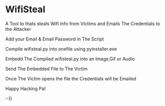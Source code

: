 # WifiSteal
A Tool to thats steals Wifi Info from Victims and Emails The Credentials to the Attacker

Add your Email & Email Password in The Script

Compile wifisteal.py into onefile using pyinstaller.exe

Embedd The Compiled wifisteal.py into an Image,Gif or Audio

Send The Embedded File to The Victim

Once The Victim opens the file the Credentials will be Emailed 

Happy Hacking Pal

:-))
